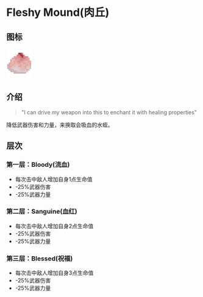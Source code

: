 # Fleshy Mound(肉丘)

## 图标

![](assetes/enchantments/Blood.png)

## 介绍

> "I can drive my weapon into this to enchant it with healing properties"

降低武器伤害和力量，来换取会吸血的水蛭。

## 层次

### 第一层：Bloody(流血)

- 每次击中敌人增加自身1点生命值
- -25%武器伤害
- -25%武器力量

### 第二层：Sanguine(血红)

- 每次击中敌人增加自身2点生命值
- -25%武器伤害
- -25%武器力量

### 第三层：Blessed(祝福)

- 每次击中敌人增加自身3点生命值
- -25%武器伤害
- -25%武器力量